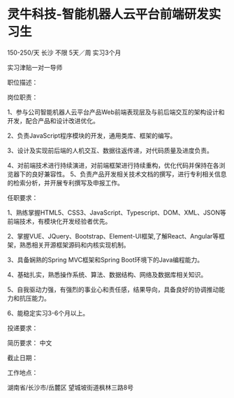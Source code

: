 # 灵牛科技-智能机器人云平台前端研发实习生

150-250/天 长沙 不限 5天／周 实习3个月

实习津贴一对一导师

职位描述：

岗位职责：

 1、参与公司智能机器人云平台产品Web前端表现层及与前后端交互的架构设计和开发，配合产品和设计改进优化。 

2、负责JavaScript程序模块的开发，通用类库、框架的编写。

 3、设计及实现前后端的人机交互、数据往返传递，对代码质量及进度负责。

 4、对前端技术进行持续演进，对前端框架进行持续重构，优化代码并保持在各浏览器下的良好兼容性。 5、负责产品开发相关技术文档的撰写，进行专利相关信息的检索分析，并开展专利撰写及申报工作。

 任职要求：

 1、熟练掌握HTML5、CSS3、JavaScript、Typescript、DOM、XML、JSON等前端技术，有模块化开发经验者优先。

 2、掌握VUE、JQuery、Bootstrap、Element-UI框架,了解React、Angular等框架，熟悉相关开源框架源码和内核实现机制。

 3、具备娴熟的Spring MVC框架和Spring Boot环境下的Java编程能力。 

4、基础扎实，熟悉操作系统、算法、数据结构、网络及数据库相关知识。 

5、自我驱动力强，有强烈的事业心和责任感，结果导向，具备良好的协调推动能力和抗压能力。

 6、能稳定实习3-6个月以上。

投递要求：

简历要求： 中文

截止日期：

工作地点：

湖南省/长沙市/岳麓区 望城坡街道枫林三路8号